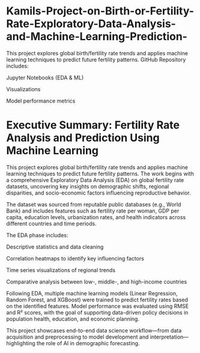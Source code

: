 # Kamils-Project-on-Birth-or-Fertility-Rate-Exploratory-Data-Analysis-and-Machine-Learning-Prediction-
This project explores global birth/fertility rate trends and applies machine learning techniques to predict future fertility patterns. 
GitHub Repository includes:

Jupyter Notebooks (EDA & ML)

Visualizations

Model performance metrics


# Executive Summary: Fertility Rate Analysis and Prediction Using Machine Learning
This project explores global birth/fertility rate trends and applies machine learning techniques to predict future fertility patterns. The work begins with a comprehensive Exploratory Data Analysis (EDA) on global fertility rate datasets, uncovering key insights on demographic shifts, regional disparities, and socio-economic factors influencing reproductive behavior.

The dataset was sourced from reputable public databases (e.g., World Bank) and includes features such as fertility rate per woman, GDP per capita, education levels, urbanization rates, and health indicators across different countries and time periods.

The EDA phase includes:

Descriptive statistics and data cleaning

Correlation heatmaps to identify key influencing factors

Time series visualizations of regional trends

Comparative analysis between low-, middle-, and high-income countries

Following EDA, multiple machine learning models (Linear Regression, Random Forest, and XGBoost) were trained to predict fertility rates based on the identified features. Model performance was evaluated using RMSE and R² scores, with the goal of supporting data-driven policy decisions in population health, education, and economic planning.

This project showcases end-to-end data science workflow—from data acquisition and preprocessing to model development and interpretation—highlighting the role of AI in demographic forecasting.
